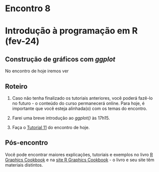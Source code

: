 Encontro 8
================

# Introdução à programação em R (fev-24)

## Construção de gráficos com *ggplot*

No encontro de hoje iremos ver

## Roteiro

1.  Caso não tenha finalizado os tutoriais anteriores, você poderá
    fazê-lo no futuro - o conteúdo do curso permanecerá online. Para
    hoje, é importante que você esteja alinhada(o) com os temas do
    encontro.

2.  Farei uma breve introdução ao *ggplot()* às 17h15.

3.  Faça o [Tutorial 11](../Tutoriais/Tutorial-11.md) do encontro de
    hoje.

## Pós-encontro

Você pode encontrar maiores explicações, tutoriais e exemplos no livro [R Graphics Cookbook](https://r-graphics.org/) e na [site R Graphics Cookbook](http://www.cookbook-r.com/Graphs/) - o livro e seu site têm materiais distintos.
